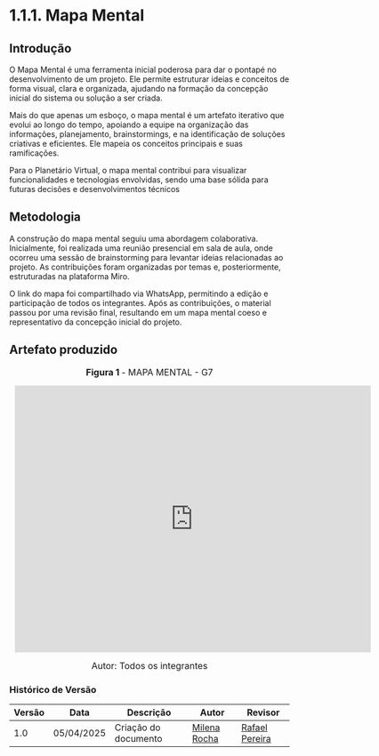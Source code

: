 # 1.1.1. Mapa Mental

## Introdução

O Mapa Mental é uma ferramenta inicial poderosa para dar o pontapé no desenvolvimento de um projeto. Ele permite estruturar ideias e conceitos de forma visual, clara e organizada, ajudando na formação da concepção inicial do sistema ou solução a ser criada.

Mais do que apenas um esboço, o mapa mental é um artefato iterativo que evolui ao longo do tempo, apoiando a equipe na organização das informações, planejamento, brainstormings, e na identificação de soluções criativas e eficientes. Ele mapeia os conceitos principais e suas ramificações.

Para o Planetário Virtual, o mapa mental contribui para visualizar funcionalidades e tecnologias envolvidas, sendo uma base sólida para futuras decisões e desenvolvimentos técnicos

## Metodologia
A construção do mapa mental seguiu uma abordagem colaborativa. Inicialmente, foi realizada uma reunião presencial em sala de aula, onde ocorreu uma sessão de brainstorming para levantar ideias relacionadas ao projeto. As contribuições foram organizadas por temas e, posteriormente, estruturadas na plataforma Miro.

O link do mapa foi compartilhado via WhatsApp, permitindo a edição e participação de todos os integrantes. Após as contribuições, o material passou por uma revisão final, resultando em um mapa mental coeso e representativo da concepção inicial do projeto.

## Artefato produzido

<font size="3"><p style="text-align: center"><b>Figura 1 </b> - MAPA MENTAL - G7</p></font>

<center>
<div style="width: 640px; height: 480px; margin: 10px; position: relative;"><iframe allowfullscreen frameborder="0" style="width:640px; height:480px" src="https://miro.com/app/board/uXjVIGYyK4U=/" id="4RfB5gTnTy_A"></iframe></div>
</center>

<font size="3"><p style="text-align: center"> Autor: Todos os integrantes</p></font>


### **Histórico de Versão**

| Versão | Data       | Descrição                                      | Autor               | Revisor            |
|--------|------------|------------------------------------------------|---------------------|--------------------|
| 1.0    | 05/04/2025 | Criação do documento | [Milena Rocha](https://github.com/milenafrocha)          |  [Rafael Pereira](https://github.com/rafgpereira)  |